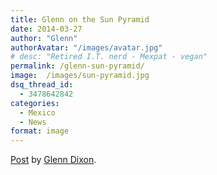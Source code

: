 ```yaml
---
title: Glenn on the Sun Pyramid
date: 2014-03-27
author: "Glenn"
authorAvatar: "/images/avatar.jpg"
# desc: "Retired I.T. nerd - Mexpat - vegan"
permalink: /glenn-sun-pyramid/
image:  /images/sun-pyramid.jpg
dsq_thread_id:
  - 3478642842
categories:
  - Mexico
  - News
format: image
---
```

<div id="fb-root">
</div>



<div class="fb-post" data-href="https://www.facebook.com/photo.php?fbid=10153940673635437&set=a.10153940673575437.1073741837.648515436&type=1" data-width="466">
  <div class="fb-xfbml-parse-ignore">
    <a href="https://www.facebook.com/photo.php?fbid=10153940673635437&set=a.10153940673575437.1073741837.648515436&type=1">Post</a> by <a href="https://www.facebook.com/dixonge">Glenn Dixon</a>.
  </div>
</div>
